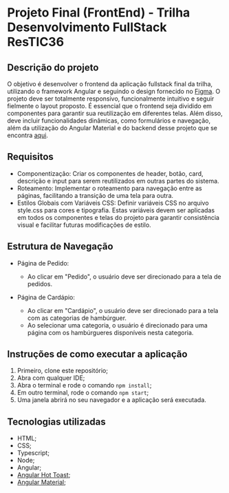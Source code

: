 # Projeto Final (FrontEnd) - Trilha Desenvolvimento FullStack ResTIC36

## Descrição do projeto

O objetivo é desenvolver o frontend da aplicação fullstack final da trilha, utilizando o framework Angular e seguindo o design fornecido no [Figma](https://www.figma.com/design/19zdCtwsVlhf1qkUmJWIaC/BurguerMania-(Copy)?node-id=1-2&node-type=canvas&t=AibeVoU3oEk7Uvs0-0). O projeto deve ser totalmente responsivo, funcionalmente intuitivo e seguir fielmente o layout proposto. É essencial que o frontend seja dividido em componentes para garantir sua reutilização em diferentes telas. Além disso, deve incluir funcionalidades dinâmicas, como formulários e navegação, além da utilização do Angular Material e do backend desse projeto que se encontra [aqui](https://github.com/mauricio-alves/burguermania-backend).

## Requisitos

- Componentização: Criar os componentes de header, botão, card, descrição e input para serem reutilizados em outras partes do sistema.
- Roteamento: Implementar o roteamento para navegação entre as páginas, facilitando a transição de uma tela para outra.
- Estilos Globais com Variáveis CSS: Definir variáveis CSS no arquivo style.css para cores e tipografia. Estas variáveis devem ser aplicadas em todos os componentes e telas do projeto para garantir consistência visual e facilitar futuras modificações de estilo.

## Estrutura de Navegação

- Página de Pedido:

  - Ao clicar em "Pedido", o usuário deve ser direcionado para a tela de pedidos.

- Página de Cardápio:
  - Ao clicar em "Cardápio", o usuário deve ser direcionado para a tela com as categorias de hambúrguer.
  - Ao selecionar uma categoria, o usuário é direcionado para uma página com os hambúrgueres disponíveis nesta categoria.

## Instruções de como executar a aplicação

1. Primeiro, clone este repositório;
2. Abra com qualquer IDE;
3. Abra o terminal e rode o comando `npm install`;
4. Em outro terminal, rode o comando `npm start`;
5. Uma janela abrirá no seu navegador e a aplicação será executada.

## Tecnologias utilizadas

- HTML;
- CSS;
- Typescript;
- Node;
- Angular;
- [Angular Hot Toast](https://ngxpert.github.io/hot-toast/);
- [Angular Material](https://material.angular.io/);
